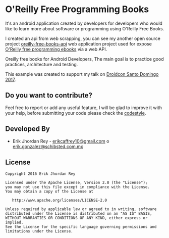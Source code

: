 # O'Reilly Free Programming Books
It's an android application created by developers for developers who would like to learn more about software or programming using O'Reilly Free Books.

I created an api from web scrapping, you can see my another open source project [oreilly-free-books-api](https://github.com/erikcaffrey/api-oreilly-free-books/tree/api-oreilly-free-v1) web application project
used for expose [O'Reilly free programming ebooks](http://www.oreilly.com/programming/free/) via a web API.

Oreilly free books for Android Developers, The main goal is to practice good practices, architecture and testing.

This example was created to support my talk on [Droidcon Santo Domingo 2017](http://droidcon.do/).

Do you want to contribute?
--------------------------

Feel free to report or add any useful feature, I will be glad to improve it with your help, before submitting your code please check the [codestyle](https://github.com/square/java-code-styles).

Developed By
------------

* Erik Jhordan Rey  - <erikcaffrey10@gmail.com> o <erik.gonzalez@schibsted.com.mx>

License
-------

    Copyright 2016 Erik Jhordan Rey

    Licensed under the Apache License, Version 2.0 (the "License");
    you may not use this file except in compliance with the License.
    You may obtain a copy of the License at

       http://www.apache.org/licenses/LICENSE-2.0

    Unless required by applicable law or agreed to in writing, software
    distributed under the License is distributed on an "AS IS" BASIS,
    WITHOUT WARRANTIES OR CONDITIONS OF ANY KIND, either express or implied.
    See the License for the specific language governing permissions and
    limitations under the License.





